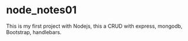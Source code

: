 # node_notes01
This is my first project with Nodejs, this a CRUD with express, mongodb, Bootstrap, handlebars. 
